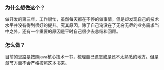 ### 为什么想做这个？

做开发的第三年，工作很忙，虽然每天都在不停的做事情，但是却发现自己的技术水平并没有得到很好的提升。究其原因，除了自己淹没在了无穷无尽的业务需求当中之外，还有一个重要的原因是平时自己很少去总结和回顾。

### 怎么做？

目前的思路是按照java核心技术一书，梳理自己遗忘或是还不太熟悉的地方。但是章节方面不会严格按照这本书来。



